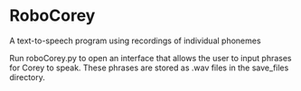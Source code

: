# RoboCorey
A text-to-speech program using recordings of individual phonemes

Run roboCorey.py to open an interface that allows the user to input phrases for Corey to speak. These phrases are stored as .wav files in the save_files directory.
